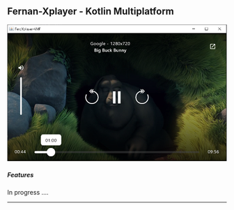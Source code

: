 
## Fernan-Xplayer - Kotlin Multiplatform

<img src="screenshot/fullscreen.png" width="600px" />

##### Features
In progress ....

---
